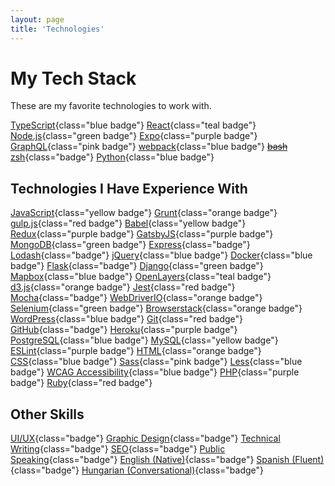 ```yaml
---
layout: page
title: 'Technologies'
---
```


# My Tech Stack

These are my favorite technologies to work with.

[TypeScript](https://www.typescriptlang.org/){class="blue badge"}
[React](https://reactjs.org/){class="teal badge"}
[Node.js](https://nodejs.org/){class="green badge"}
[Expo](https://expo.dev/){class="purple badge"}
[GraphQL](https://graphql.org/){class="pink badge"}
[webpack](https://webpack.js.org/){class="blue badge"}
[~~bash~~ zsh](https://ohmyz.sh/){class="badge"}
[Python](https://www.python.org/){class="blue badge"}

## Technologies I Have Experience With

[JavaScript](https://developer.mozilla.org/en-US/docs/Web/JavaScript){class="yellow badge"}
[Grunt](https://gruntjs.com/){class="orange badge"}
[gulp.js](https://gulpjs.com/){class="red badge"}
[Babel](https://babeljs.io/){class="yellow badge"}
[Redux](https://redux.js.org/){class="purple badge"}
[GatsbyJS](https://www.gatsbyjs.org/){class="purple badge"}
[MongoDB](https://www.mongodb.com/){class="green badge"}
[Express](https://expressjs.com/){class="badge"}
[Lodash](https://lodash.com/){class="badge"}
[jQuery](https://jquery.com/){class="blue badge"}
[Docker](https://www.docker.com/){class="blue badge"}
[Flask](https://palletsprojects.com/p/flask/){class="badge"}
[Django](https://www.djangoproject.com/){class="green badge"}
[Mapbox](https://mapbox.com/){class="blue badge"}
[OpenLayers](https://openlayers.org/){class="teal badge"}
[d3.js](https://d3js.org/){class="orange badge"}
[Jest](https://jestjs.io/){class="red badge"}
[Mocha](https://mochajs.org/){class="badge"}
[WebDriverIO](https://webdriver.io/){class="orange badge"}
[Selenium](https://www.selenium.dev/){class="green badge"}
[Browserstack](https://www.browserstack.com/){class="orange badge"}
[WordPress](https://www.wordpress.org/){class="blue badge"}
[Git](https://git-scm.com/){class="red badge"}
[GitHub](https://www.github.com/){class="badge"}
[Heroku](https://www.heroku.com/){class="purple badge"}
[PostgreSQL](https://www.postgresql.org/){class="blue badge"}
[MySQL](https://www.mysql.com/){class="yellow badge"}
[ESLint](https://eslint.org/){class="purple badge"}
[HTML](https://html.spec.whatwg.org/){class="orange badge"}
[CSS](https://www.w3.org/Style/CSS/Overview.en.html){class="blue badge"}
[Sass](https://sass-lang.com/){class="pink badge"}
[Less](http://lesscss.org/){class="blue badge"}
[WCAG Accessibility](https://www.w3.org/WAI/standards-guidelines/wcag/){class="blue badge"}
[PHP](https://www.php.net/){class="purple badge"}
[Ruby](https://www.ruby-lang.org/){class="red badge"}

## Other Skills

[UI/UX](#){class="badge"}
[Graphic Design](#){class="badge"}
[Technical Writing](#){class="badge"}
[SEO](#){class="badge"}
[Public Speaking](#){class="badge"}
[English (Native)](#){class="badge"}
[Spanish (Fluent)](#){class="badge"}
[Hungarian (Conversational)](#){class="badge"}
